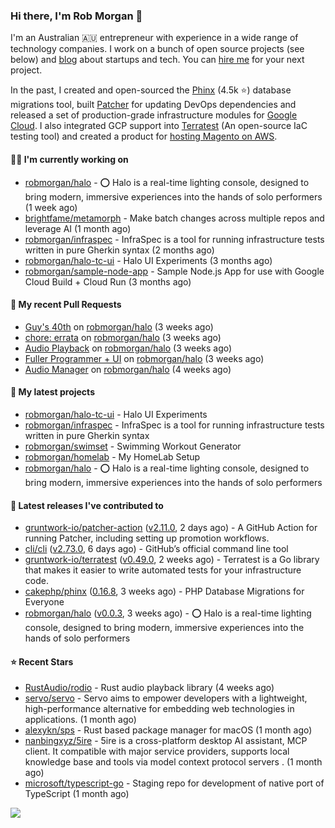 ### Hi there, I'm Rob Morgan 👋

I'm an Australian 🇦🇺 entrepreneur with experience in a wide range of technology companies. I work on a bunch of
open source projects (see below) and [blog](https://robmorgan.id.au/) about startups and tech. You can [hire me](https://robmorgan.id.au/work-with-me/)
for your next project.

In the past, I created and open-sourced the [Phinx](https://github.com/cakephp/phinx) (4.5k ⭐️) database migrations tool, built [Patcher](https://blog.gruntwork.io/introducing-patcher-a-new-tool-for-keeping-infrastructure-code-up-to-date-e65b0c203b6b)
for updating DevOps dependencies and released a set of production-grade infrastructure modules for [Google Cloud](https://cloud.google.com/blog/products/devops-sre/deploying-a-production-grade-helm-release-on-gke-with-terraform).
I also integrated GCP support into [Terratest](https://github.com/gruntwork-io/terratest) (An open-source IaC testing tool) and created a product for [hosting Magento on AWS](https://github.com/magecloudkit/magecloudkit).

#### 👨‍💻 I'm currently working on

- [robmorgan/halo](https://github.com/robmorgan/halo) - ⭕️ Halo is a real-time lighting console, designed to bring modern, immersive experiences into the hands of solo performers (1 week ago)
- [brightfame/metamorph](https://github.com/brightfame/metamorph) - Make batch changes across multiple repos and leverage AI (1 month ago)
- [robmorgan/infraspec](https://github.com/robmorgan/infraspec) - InfraSpec is a tool for running infrastructure tests written in pure Gherkin syntax (2 months ago)
- [robmorgan/halo-tc-ui](https://github.com/robmorgan/halo-tc-ui) - Halo UI Experiments (3 months ago)
- [robmorgan/sample-node-app](https://github.com/robmorgan/sample-node-app) - Sample Node.js App for use with Google Cloud Build &#43; Cloud Run (3 months ago)

#### 🔨 My recent Pull Requests

- [Guy&#39;s 40th](https://github.com/robmorgan/halo/pull/26) on [robmorgan/halo](https://github.com/robmorgan/halo) (3 weeks ago)
- [chore: errata](https://github.com/robmorgan/halo/pull/25) on [robmorgan/halo](https://github.com/robmorgan/halo) (3 weeks ago)
- [Audio Playback](https://github.com/robmorgan/halo/pull/24) on [robmorgan/halo](https://github.com/robmorgan/halo) (3 weeks ago)
- [Fuller Programmer &#43; UI](https://github.com/robmorgan/halo/pull/22) on [robmorgan/halo](https://github.com/robmorgan/halo) (3 weeks ago)
- [Audio Manager](https://github.com/robmorgan/halo/pull/21) on [robmorgan/halo](https://github.com/robmorgan/halo) (4 weeks ago)

#### 🌱 My latest projects

- [robmorgan/halo-tc-ui](https://github.com/robmorgan/halo-tc-ui) - Halo UI Experiments
- [robmorgan/infraspec](https://github.com/robmorgan/infraspec) - InfraSpec is a tool for running infrastructure tests written in pure Gherkin syntax
- [robmorgan/swimset](https://github.com/robmorgan/swimset) - Swimming Workout Generator
- [robmorgan/homelab](https://github.com/robmorgan/homelab) - My HomeLab Setup
- [robmorgan/halo](https://github.com/robmorgan/halo) - ⭕️ Halo is a real-time lighting console, designed to bring modern, immersive experiences into the hands of solo performers

#### 🚀 Latest releases I've contributed to

- [gruntwork-io/patcher-action](https://github.com/gruntwork-io/patcher-action) ([v2.11.0](https://github.com/gruntwork-io/patcher-action/releases/tag/v2.11.0), 2 days ago) - A GitHub Action for running Patcher, including setting up promotion workflows.
- [cli/cli](https://github.com/cli/cli) ([v2.73.0](https://github.com/cli/cli/releases/tag/v2.73.0), 6 days ago) - GitHub’s official command line tool
- [gruntwork-io/terratest](https://github.com/gruntwork-io/terratest) ([v0.49.0](https://github.com/gruntwork-io/terratest/releases/tag/v0.49.0), 2 weeks ago) -  Terratest is a Go library that makes it easier to write automated tests for your infrastructure code.
- [cakephp/phinx](https://github.com/cakephp/phinx) ([0.16.8](https://github.com/cakephp/phinx/releases/tag/0.16.8), 3 weeks ago) - PHP Database Migrations for Everyone
- [robmorgan/halo](https://github.com/robmorgan/halo) ([v0.0.3](https://github.com/robmorgan/halo/releases/tag/v0.0.3), 3 weeks ago) - ⭕️ Halo is a real-time lighting console, designed to bring modern, immersive experiences into the hands of solo performers

#### ⭐ Recent Stars

- [RustAudio/rodio](https://github.com/RustAudio/rodio) - Rust audio playback library (4 weeks ago)
- [servo/servo](https://github.com/servo/servo) - Servo aims to empower developers with a lightweight, high-performance alternative for embedding web technologies in applications. (1 month ago)
- [alexykn/sps](https://github.com/alexykn/sps) - Rust based package manager for macOS (1 month ago)
- [nanbingxyz/5ire](https://github.com/nanbingxyz/5ire) - 5ire is a cross-platform desktop AI assistant, MCP client. It compatible with major service providers,  supports local knowledge base and  tools via model context protocol servers . (1 month ago)
- [microsoft/typescript-go](https://github.com/microsoft/typescript-go) - Staging repo for development of native port of TypeScript (1 month ago)

![](https://github-readme-stats.vercel.app/api?username=robmorgan&theme=vision-friendly-dark&hide_border=false&include_all_commits=true&count_private=true)
